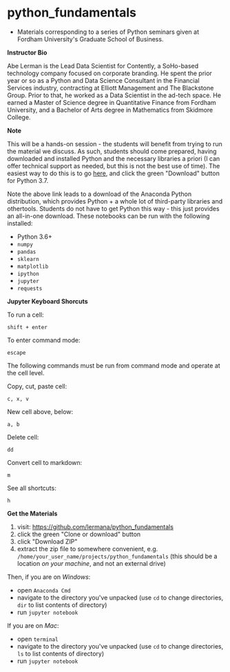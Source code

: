 # python_fundamentals
- Materials corresponding to a series of Python seminars given at Fordham University's Graduate School of Business.

**Instructor Bio**

Abe Lerman is the Lead Data Scientist for Contently, a SoHo-based technology company focused on corporate branding. He spent the prior year or so as a Python and Data Science Consultant in the Financial Services industry, contracting at Elliott Management and The Blackstone Group. Prior to that, he worked as a Data Scientist in the ad-tech space. He earned a Master of Science degree in Quantitative Finance from Fordham University, and a Bachelor of Arts degree in Mathematics from Skidmore College.

**Note**

This will be a hands-on session - the students will benefit from trying to run the material we discuss. As such, students should come prepared, having downloaded and installed Python and the necessary libraries a priori (I can offer technical support as needed, but this is not the best use of time). The easiest way to do this is to go [here](https://www.anaconda.com/download/), and click the green "Download" button for Python 3.7. 

Note the above link leads to a download of the Anaconda Python distribution, which provides Python + a whole lot of third-party libraries and othertools. Students do not have to get Python this way - this just provides an all-in-one download. These notebooks can be run with the following installed:
- Python 3.6+
- `numpy`
- `pandas`
- `sklearn`
- `matplotlib`
- `ipython`
- `jupyter`
- `requests`

**Jupyter Keyboard Shorcuts**

To run a cell:

    shift + enter

To enter command mode:

    escape

The following commands must be run from command mode and operate at the cell level.

Copy, cut, paste cell:

    c, x, v

New cell above, below:

    a, b

Delete cell:

    dd

Convert cell to markdown:

    m

See all shortcuts:

    h

**Get the Materials**

1. visit: https://github.com/lermana/python_fundamentals
2. click the green "Clone or download" button
3. click "Download ZIP"
4. extract the zip file to somewhere convenient, e.g. `/home/your_user_name/projects/python_fundamentals` (this should be a location _on your machine_, and not an external drive)

Then, if you are on _Windows_:
- open `Anaconda Cmd`
- navigate to the directory you've unpacked (use `cd` to change directories, `dir` to list contents of directory)
- run `jupyter notebook`

If you are on _Mac_:
- open `terminal`
- navigate to the directory you've unpacked (use `cd` to change directories, `ls` to list contents of directory)
- run `jupyter notebook`
